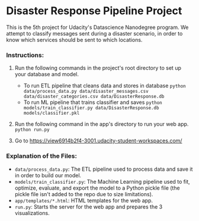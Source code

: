 # Disaster Response Pipeline Project

This is the 5th project for Udacity's Datascience Nanodegree program. We attempt to classify messages sent during a disaster scenario, in order to know which services should be sent to which locations.

### Instructions:
1. Run the following commands in the project's root directory to set up your database and model.

    - To run ETL pipeline that cleans data and stores in database
        `python data/process_data.py data/disaster_messages.csv data/disaster_categories.csv data/DisasterResponse.db`
    - To run ML pipeline that trains classifier and saves
        `python models/train_classifier.py data/DisasterResponse.db models/classifier.pkl`

2. Run the following command in the app's directory to run your web app.
    `python run.py`

3. Go to https://view6914b2f4-3001.udacity-student-workspaces.com/

### Explanation of the Files:
- `data/process_data.py`: The ETL pipeline used to process data and save it in order to build our model.
- `models/train_classifier.py`: The Machine Learning pipeline used to fit, optimize, evaluate, and export the model to a Python pickle file (the pickle file isn't added to the repo due to size limitations).
- `app/templates/*.html`: HTML templates for the web app.
- `run.py`: Starts the server for the web app and prepares the 3 visualizations.
